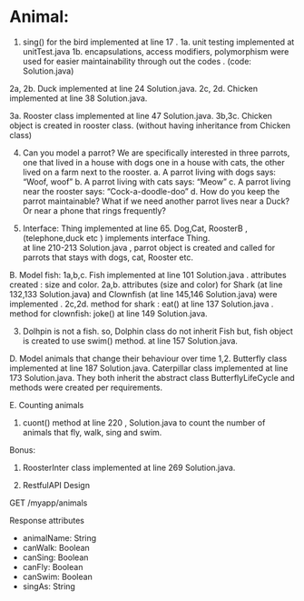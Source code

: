 # Animal: 
1. sing() for the bird implemented at line 17 . 
1a. unit testing implemented at unitTest.java
1b. encapsulations, access modifiers, polymorphism were used for easier maintainability through out the codes . (code: Solution.java)   


2a, 2b. Duck implemented at line 24 Solution.java. 
2c, 2d. Chicken implemented at line 38 Solution.java.


3a. Rooster class implemented at line 47 Solution.java. 
3b,3c. Chicken object is created in rooster class. (without having inheritance from Chicken class) 


4. Can you model a parrot? We are specifically interested in three parrots, one that
lived in a house with dogs one in a house with cats, the other lived on a farm next to
the rooster.
a. A parrot living with dogs says: “Woof, woof”
b. A parrot living with cats says: “Meow”
c. A parrot living near the rooster says: “Cock-a-doodle-doo”
d. How do you keep the parrot maintainable? What if we need another parrot
lives near a Duck? Or near a phone that rings frequently?

4. Interface: Thing implemented at line 65. Dog,Cat, RoosterB , (telephone,duck etc ) implements interface Thing.     
at line 210-213 Solution.java , parrot object is created and called for parrots that stays with dogs, cat, Rooster etc.  

B. Model fish:
1a,b,c.  Fish implemented at line 101 Solution.java . attributes created : size and color. 
2a,b.    attributes (size and color) for Shark (at line 132,133 Solution.java) and Clownfish (at line 145,146 Solution.java) were implemented . 
2c,2d.   method for shark : eat() at line 137 Solution.java . method for clownfish: joke() at line 149 Solution.java. 

3. Dolhpin is not a fish. so, Dolphin class do not inherit Fish but, fish object is created to use swim() method. at line 157 Solution.java. 
 
D. Model animals that change their behaviour over time
1,2. Butterfly class implemented at line 187 Solution.java.  Caterpillar class implemented at line 173 Solution.java. 
   They both inherit the abstract class ButterflyLifeCycle and methods were created per requirements.  
   
E. Counting animals
1. cuont() method at line 220 , Solution.java to count the number of animals that fly, walk, sing and swim. 

Bonus: 
1. RoosterInter class implemented at line 269 Solution.java.


2. RestfulAPI Design

GET /myapp/animals

Response attributes

* animalName: String
* canWalk: Boolean
* canSing: Boolean
* canFly: Boolean
* canSwim: Boolean
* singAs: String


